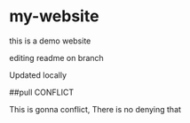 # my-website

this is  a demo website


editing readme on branch

Updated locally

##pull CONFLICT


This is gonna conflict, 
There is no denying that
